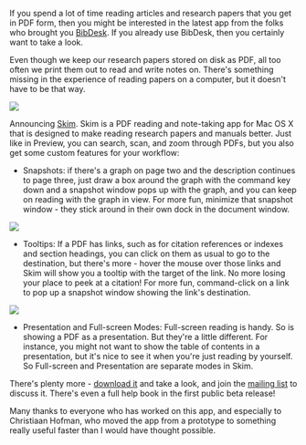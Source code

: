 <!--
.. title: Announcing Skim: Stop printing - Start Skimming.
.. date: 2007/04/02 11:12
.. slug: announcing-skim-stop-printing-start-skimming
.. link:
.. description:
.. tags: grad-school, mac, research, skim
-->


If you spend a lot of time reading articles and research papers that you get in PDF form, then you might be interested in the latest app from the folks who brought you [BibDesk](http://bibdesk.sf.net). If you already use BibDesk, then you certainly want to take a look.

Even though we keep our research papers stored on disk as PDF, all too often we print them out to read and write notes on. There's something missing in the experience of reading papers on a computer, but it doesn't have to be that way.

![](http://skim-app.sourceforge.net/images/skimIcon.png)

Announcing [Skim](http://skim-app.sf.net). Skim is a PDF reading and note-taking app for Mac OS X that is designed to make reading research papers and manuals better. Just like in Preview, you can search, scan, and zoom through PDFs, but you also get some custom features for your workflow:

* Snapshots: if there's a graph on page two and the description continues to page three, just draw a box around the graph with the command key down and a snapshot window pops up with the graph, and you can keep on reading with the graph in view. For more fun, minimize that snapshot window - they stick around in their own dock in the document window.

![](http://michael-mccracken.net/2007/skimSnapshot.png)

* Tooltips: If a PDF has links, such as for citation references or indexes and section headings, you can click on them as usual to go to the destination, but there's more - hover the mouse over those links and Skim will show you a tooltip with the target of the link. No more losing your place to peek at a citation! For more fun, command-click on a link to pop up a snapshot window showing the link's destination.

![](http://michael-mccracken.net/2007/skimTooltip.png)

* Presentation and Full-screen Modes: Full-screen reading is handy. So is showing a PDF as a presentation. But they're a little different. For instance, you might not want to show the table of contents in a presentation, but it's nice to see it when you're just reading by yourself. So Full-screen and Presentation are separate modes in Skim.

There's plenty more - [download it](http://skim-app.sf.net) and take a look, and join the [mailing list](http://skim-app.sf.net/mailingLists.html) to discuss it. There's even a full help book in the first public beta release!

Many thanks to everyone who has worked on this app, and especially to Christiaan Hofman, who moved the app from a prototype to something really useful faster than I would have thought possible.
